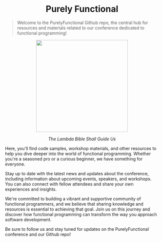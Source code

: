 # <h1 align="center"> Purely Functional </h1>

> Welcome to the PurelyFunctional Github repo, the central hub for resources and materials related to our conference dedicated to functional programming!

<p align="center">
  <img src="https://media.discordapp.net/attachments/990816829993811978/1078333713915580506/mlso_Ascii_art_of_a_book_with_a_lambda_on_the_cover_134c61b2-8d4b-4d9e-b9e4-7b5dba2103a3.png" width=300>
</p>

<p align="center">
  <i>The Lambda Bible Shall Guide Us</i>
</p>


Here, you'll find code samples, workshop materials, and other resources to help you dive deeper into the world of functional programming. Whether you're a seasoned pro or a curious beginner, we have something for everyone.

Stay up to date with the latest news and updates about the conference, including information about upcoming events, speakers, and workshops. You can also connect with fellow attendees and share your own experiences and insights.

We're committed to building a vibrant and supportive community of functional programmers, and we believe that sharing knowledge and resources is essential to achieving that goal. Join us on this journey and discover how functional programming can transform the way you approach software development.

Be sure to follow us and stay tuned for updates on the PurelyFunctional conference and our Github repo!
